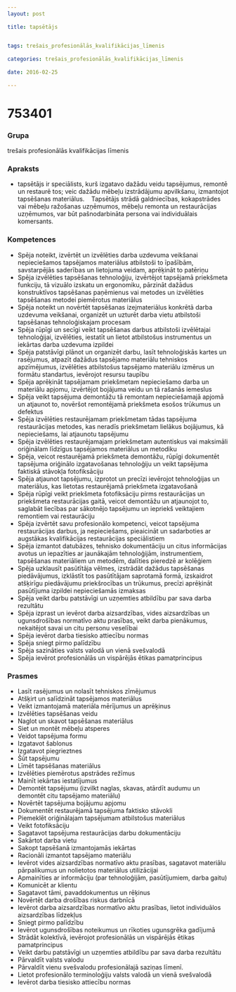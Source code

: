 ```yaml
---
layout: post
    
title: tapsētājs

    
tags: trešais_profesionālās_kvalifikācijas_līmenis
    
categories: trešais_profesionālās_kvalifikācijas_līmenis
    
date: 2016-02-25
    
---
```

# 753401

### Grupa
trešais profesionālās kvalifikācijas līmenis


### Apraksts

*  tapsētājs ir speciālists, kurš izgatavo dažādu veidu tapsējumus, remontē un restaurē tos; veic dažādu mēbeļu izstrādājumu apvilkšanu, izmantojot tapsēšanas materiālus.     Tapsētājs strādā galdniecības, kokapstrādes vai mēbeļu ražošanas uzņēmumos, mēbeļu remonta un restaurācijas uzņēmumos, var būt pašnodarbināta persona vai individuālais komersants.

### Kompetences

* Spēja noteikt, izvērtēt un izvēlēties darba uzdevuma veikšanai nepieciešamos tapsējamos materiālus atbilstoši to īpašībām, savstarpējās saderības un lietojuma veidam, aprēķināt to patēriņu
* Spēja izvēlēties tapsēšanas tehnoloģiju, izvērtējot tapsējamā priekšmeta funkciju, tā vizuālo izskatu un ergonomiku, pārzināt dažādus konstruktīvos tapsēšanas paņēmienus vai metodes un izvēlēties tapsēšanas metodei piemērotus materiālus
* Spēja noteikt un novērtēt tapsēšanas izejmateriālus konkrētā darba uzdevuma veikšanai, organizēt un uzturēt darba vietu atbilstoši tapsēšanas tehnoloģiskajam procesam
* Spēja rūpīgi un secīgi veikt tapsēšanas darbus atbilstoši izvēlētajai tehnoloģijai, izvēlēties, iestatīt un lietot atbilstošus instrumentus un iekārtas darba uzdevuma izpildei
* Spēja patstāvīgi plānot un organizēt darbu, lasīt tehnoloģiskās kartes un rasējumus, atpazīt dažādus tapsējamo materiālu tehniskos apzīmējumus, izvēlēties atbilstošus tapsējamo materiālu izmērus un formātu standartus, ievērojot resursu taupību
* Spēja aprēķināt tapsējamam priekšmetam nepieciešamo darba un materiālu apjomu, izvērtējot bojājuma veidu un tā rašanās iemeslus
* Spēja veikt tapsējuma demontāžu tā remontam nepieciešamajā apjomā un atjaunot to, novēršot remontējamā priekšmeta esošos trūkumus un defektus
* Spēja izvēlēties restaurējamam priekšmetam tādas tapsējuma restaurācijas metodes, kas neradīs priekšmetam lielākus bojājumus, kā nepieciešams, lai atjaunotu tapsējumu
* Spēja izvēlēties restaurējamajam priekšmetam autentiskus vai maksimāli oriģinālam līdzīgus tapsējamos materiālus un metodiku
* Spēja, veicot restaurējamā priekšmeta demontāžu, rūpīgi dokumentēt tapsējuma oriģinālo izgatavošanas tehnoloģiju un veikt tapsējuma faktiskā stāvokļa fotofiksāciju
* Spēja atjaunot tapsējumu, izprotot un precīzi ievērojot tehnoloģijas un materiālus, kas lietotas restaurējamā priekšmeta izgatavošanā
* Spēja rūpīgi veikt priekšmeta fotofiksāciju pirms restaurācijas un priekšmeta restaurācijas gaitā, veicot demontāžu un atjaunojot to, saglabāt liecības par sākotnējo tapsējumu un iepriekš veiktajiem remontiem vai restaurāciju
* Spēja izvērtēt savu profesionālo kompetenci, veicot tapsējuma restaurācijas darbus, ja nepieciešams, pieaicināt un sadarboties ar augstākas kvalifikācijas restaurācijas speciālistiem
* Spēja izmantot datubāzes, tehnisko dokumentāciju un citus informācijas avotus un iepazīties ar jaunākajām tehnoloģijām, instrumentiem, tapsēšanas materiāliem un metodēm, dalīties pieredzē ar kolēģiem
* Spēja uzklausīt pasūtītāja vēlmes, izstrādāt dažādus tapsēšanas piedāvājumus, izklāstīt tos pasūtītājam saprotamā formā, izskaidrot atšķirīgu piedāvājumu priekšrocības un trūkumus, precīzi aprēķināt pasūtījuma izpildei nepieciešamās izmaksas
* Spēja veikt darbu patstāvīgi un uzņemties atbildību par sava darba rezultātu
* Spēja izprast un ievērot darba aizsardzības, vides aizsardzības un ugunsdrošības normatīvo aktu prasības, veikt darba pienākumus, nekaitējot savai un citu personu veselībai
* Spēja ievērot darba tiesisko attiecību normas
* Spēja sniegt pirmo palīdzību
* Spēja sazināties valsts valodā un vienā svešvalodā
* Spēja ievērot profesionālās un vispārējās ētikas pamatprincipus

### Prasmes 
* Lasīt rasējumus un nolasīt tehniskos zīmējumus
* Atšķirt un salīdzināt tapsējamos materiālus
* Veikt izmantojamā materiāla mērījumus un aprēķinus
* Izvēlēties tapsēšanas veidu
* Naglot un skavot tapsēšanas materiālus
* Siet un montēt mēbeļu atsperes
* Veidot tapsējuma formu
* Izgatavot šablonus
* Izgatavot piegrieztnes
* Šūt tapsējumu
* Līmēt tapsēšanas materiālus
* Izvēlēties piemērotus apstrādes režīmus
* Mainīt iekārtas iestatījumus
* Demontēt tapsējumu (izvilkt naglas, skavas, atārdīt audumu un demontēt citu tapsējamo materiālu)
* Novērtēt tapsējuma bojājumu apjomu
* Dokumentēt restaurējamā tapsējuma faktisko stāvokli
* Piemeklēt oriģinālajam tapsējumam atbilstošus materiālus
* Veikt fotofiksāciju
* Sagatavot tapsējuma restaurācijas darbu dokumentāciju
* Sakārtot darba vietu
* Sakopt tapsēšanā izmantojamās iekārtas
* Racionāli izmantot tapsējamo materiālu
* Ievērot vides aizsardzības normatīvo aktu prasības, sagatavot materiālu pārpalikumus un nolietotos materiālus utilizācijai
* Apmainīties ar informāciju (par tehnoloģijām, pasūtījumiem, darba gaitu)
* Komunicēt ar klientu
* Sagatavot tāmi, pavaddokumentus un rēķinus
* Novērtēt darba drošības riskus darbnīcā
* Ievērot darba aizsardzības normatīvo aktu prasības, lietot individuālos aizsardzības līdzekļus
* Sniegt pirmo palīdzību
* Ievērot ugunsdrošības noteikumus un rīkoties ugunsgrēka gadījumā
* Strādāt kolektīvā, ievērojot profesionālās un vispārējās ētikas pamatprincipus
* Veikt darbu patstāvīgi un uzņemties atbildību par sava darba rezultātu
* Pārvaldīt valsts valodu
* Pārvaldīt vienu svešvalodu profesionālajā saziņas līmenī.
* Lietot profesionālo terminoloģiju valsts valodā un vienā svešvalodā
* Ievērot darba tiesisko attiecību normas